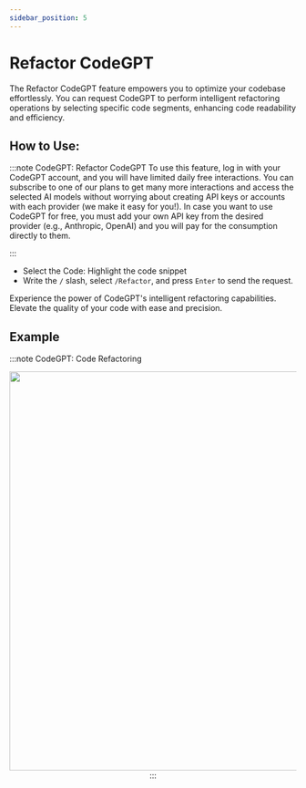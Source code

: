 ```yaml
---
sidebar_position: 5
---
```


# Refactor CodeGPT

The Refactor CodeGPT feature empowers you to optimize your codebase effortlessly. You can request CodeGPT to perform intelligent refactoring operations by selecting specific code segments, enhancing code readability and efficiency.

## How to Use:

:::note CodeGPT: Refactor CodeGPT
To use this feature, log in with your CodeGPT account, and you will have limited daily free interactions. You can subscribe to one of our plans to get many more interactions and access the selected AI models without worrying about creating API keys or accounts with each provider (we make it easy for you!). In case you want to use CodeGPT for free, you must add your own API key from the desired provider (e.g., Anthropic, OpenAI) and you will pay for the consumption directly to them.

:::

- Select the Code: Highlight the code snippet
- Write the `/` slash, select `/Refactor`, and press `Enter` to send the request.

Experience the power of CodeGPT's intelligent refactoring capabilities. Elevate the quality of your code with ease and precision.

## Example


:::note CodeGPT: Code Refactoring
<p align="center">
  <img width="950" height="700" src="https://github.com/user-attachments/assets/c2e8bb6f-c34b-43bb-80b8-0ff1c66d48cc" 
</p>
:::







